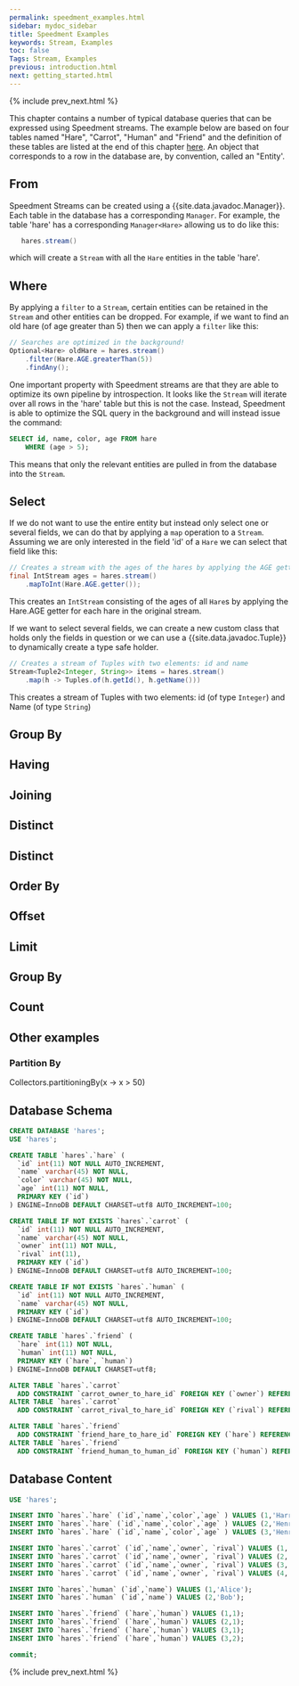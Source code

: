 ```yaml
---
permalink: speedment_examples.html
sidebar: mydoc_sidebar
title: Speedment Examples
keywords: Stream, Examples
toc: false
Tags: Stream, Examples
previous: introduction.html
next: getting_started.html
---
```


{% include prev_next.html %}

This chapter contains a number of typical database queries that can be expressed using Speedment streams.
The example below are based on four tables named "Hare", "Carrot", "Human" and "Friend" 
and the definition of these tables are listed at the end of this chapter [here](speedment_examples.html#database-schema). An object that corresponds to a row in the database are, by convention, called an "Entity'.

## From
Speedment Streams can be created using a {{site.data.javadoc.Manager}}. Each table in the database has a corresponding `Manager`. For example, the table 'hare' has a corresponding `Manager<Hare>` allowing us to do like this:
``` java
   hares.stream()
```
which will create a `Stream` with all the `Hare` entities in the table 'hare'.


## Where
By applying a `filter` to a `Stream`, certain entities can be retained in the `Stream` and other entities can be dropped. For example, 
if we want to find an old hare (of age greater than 5) then we can apply a `filter` like this:

``` java
// Searches are optimized in the background!
Optional<Hare> oldHare = hares.stream()
    .filter(Hare.AGE.greaterThan(5))
    .findAny();
```
One important property with Speedment streams are that they are able to optimize its own pipeline by introspection. It looks like the `Stream` will iterate over all 
rows in the 'hare' table but this is not the case. Instead, Speedment is able to optimize the SQL query in the background and will instead issue the command:
``` sql
SELECT id, name, color, age FROM hare 
    WHERE (age > 5);
```
This means that only the relevant entities are pulled in from the database into the `Stream`.

## Select
If we do not want to use the entire entity but instead only select one or several fields, we can do that by applying a `map` operation to a `Stream`. Assuming we are only interested in the field 'id' of a `Hare` we can select that field like this:
``` java
// Creates a stream with the ages of the hares by applying the AGE getter
final IntStream ages = hares.stream()
    .mapToInt(Hare.AGE.getter());
```
This creates an `IntStream` consisting of the ages of all `Hare`s by applying the Hare.AGE getter for each hare in the original stream.

If we want to select several fields, we can create a new custom class that holds only the fields in question or we can use a {{site.data.javadoc.Tuple}} to dynamically create a type safe holder.
``` java
// Creates a stream of Tuples with two elements: id and name
Stream<Tuple2<Integer, String>> items = hares.stream()
    .map(h -> Tuples.of(h.getId(), h.getName()))

```
This creates a stream of Tuples with two elements: id (of type `Integer`) and Name (of type `String`)

## Group By

## Having

## Joining

## Distinct

## Distinct

## Order By

## Offset

## Limit

## Group By

## Count


## Other examples

### Partition By
Collectors.partitioningBy(x -> x > 50)


## Database Schema

``` sql
CREATE DATABASE 'hares';
USE 'hares';

CREATE TABLE `hares`.`hare` (
  `id` int(11) NOT NULL AUTO_INCREMENT,
  `name` varchar(45) NOT NULL,
  `color` varchar(45) NOT NULL,
  `age` int(11) NOT NULL,
  PRIMARY KEY (`id`)
) ENGINE=InnoDB DEFAULT CHARSET=utf8 AUTO_INCREMENT=100;

CREATE TABLE IF NOT EXISTS `hares`.`carrot` (
  `id` int(11) NOT NULL AUTO_INCREMENT,
  `name` varchar(45) NOT NULL,
  `owner` int(11) NOT NULL,
  `rival` int(11),
  PRIMARY KEY (`id`)
) ENGINE=InnoDB DEFAULT CHARSET=utf8 AUTO_INCREMENT=100;

CREATE TABLE IF NOT EXISTS `hares`.`human` (
  `id` int(11) NOT NULL AUTO_INCREMENT,
  `name` varchar(45) NOT NULL,
  PRIMARY KEY (`id`)
) ENGINE=InnoDB DEFAULT CHARSET=utf8 AUTO_INCREMENT=100;

CREATE TABLE `hares`.`friend` (
  `hare` int(11) NOT NULL,
  `human` int(11) NOT NULL,
  PRIMARY KEY (`hare`, `human`)
) ENGINE=InnoDB DEFAULT CHARSET=utf8;

ALTER TABLE `hares`.`carrot`
  ADD CONSTRAINT `carrot_owner_to_hare_id` FOREIGN KEY (`owner`) REFERENCES `hare` (`id`);
ALTER TABLE `hares`.`carrot`
  ADD CONSTRAINT `carrot_rival_to_hare_id` FOREIGN KEY (`rival`) REFERENCES `hare` (`id`);

ALTER TABLE `hares`.`friend`
  ADD CONSTRAINT `friend_hare_to_hare_id` FOREIGN KEY (`hare`) REFERENCES `hare` (`id`);
ALTER TABLE `hares`.`friend`
  ADD CONSTRAINT `friend_human_to_human_id` FOREIGN KEY (`human`) REFERENCES `human` (`id`);
```

## Database Content

``` sql
USE 'hares';

INSERT INTO `hares`.`hare` (`id`,`name`,`color`,`age` ) VALUES (1,'Harry','Gray',3);
INSERT INTO `hares`.`hare` (`id`,`name`,`color`,`age` ) VALUES (2,'Henrietta','White',2);
INSERT INTO `hares`.`hare` (`id`,`name`,`color`,`age` ) VALUES (3,'Henry','Black',9);

INSERT INTO `hares`.`carrot` (`id`,`name`,`owner`, `rival`) VALUES (1,'The big one',1,3);
INSERT INTO `hares`.`carrot` (`id`,`name`,`owner`, `rival`) VALUES (2,'Orange',1,2);
INSERT INTO `hares`.`carrot` (`id`,`name`,`owner`, `rival`) VALUES (3,'The small',2,null);
INSERT INTO `hares`.`carrot` (`id`,`name`,`owner`, `rival`) VALUES (4,'The old and rotten',3,null);

INSERT INTO `hares`.`human` (`id`,`name`) VALUES (1,'Alice');
INSERT INTO `hares`.`human` (`id`,`name`) VALUES (2,'Bob');

INSERT INTO `hares`.`friend` (`hare`,`human`) VALUES (1,1);
INSERT INTO `hares`.`friend` (`hare`,`human`) VALUES (2,1);
INSERT INTO `hares`.`friend` (`hare`,`human`) VALUES (3,1);
INSERT INTO `hares`.`friend` (`hare`,`human`) VALUES (3,2);

commit;
```


{% include prev_next.html %}

